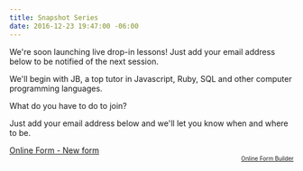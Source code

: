 ```yaml
---
title: Snapshot Series
date: 2016-12-23 19:47:00 -06:00
---
```


We're soon launching live drop-in lessons! Just add your email address below to be notified of the next session.

We'll begin with JB, a top tutor in Javascript, Ruby, SQL and other computer programming languages.

What do you have to do to join?

Just add your email address below and we'll let you know when and where to be.

<script type="text/javascript" src="https://wyzant.formstack.com/forms/js.php/new_form"></script><noscript><a href="https://wyzant.formstack.com/forms/new_form" title="Online Form">Online Form - New form</a></noscript><div style="text-align:right; font-size:x-small;"><a href="http://www.formstack.com?utm_source=jsembed&utm_medium=product&utm_campaign=product+branding&fa=h,2562507" title="Online Form Builder">Online Form Builder</a></div>